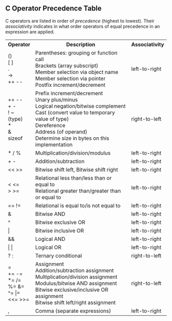 <body>
  
<h2>C Operator Precedence Table</h2>
<p>C operators are listed in order of <i>precedence</i> (highest to lowest). Their <i>associativity</i>
indicates in what order operators of equal precedence in an expression are applied.</p>

<table style="width:100%">
  <tr>
    <th>Operator</th>
    <th>Description</th>
    <th>Associativity</th>
  </tr>
  <tr>
    <td>
	()<br>
	[ ]<br>
	.<br>
	-><br>
	++ --<br>
    </td>
    <td>Parentheses: grouping or function call<br>
Brackets (array subscript)<br>
Member selection via object name<br>
Member selection via pointer<br>
Postfix increment/decrement</td>
    <td>left-to-right</td>
  </tr>
  <tr>
    <td>
      ++ --<br>
      + -<br>
      ! ~<br>
      (type)<br>
      *<br>
      &<br>
      sizeof<br>
    </td>
    <td>Prefix increment/decrement<br>
        Unary plus/minus<br>
        Logical negation/bitwise complement<br>
        Cast (convert value to temporary value of type)<br>
        Dereference<br>
        Address (of operand)<br>
        Determine size in bytes on this implementation<br>
    </td>
    <td>right-to-left</td>
  </tr>
  <tr>
    <td>* / %</td>
    <td>Multiplication/division/modulus</td>
    <td>left-to-right</td>
  </tr>
    <tr>
    <td>+ -</td>
    <td>Addition/subtraction</td>
    <td>left-to-right</td>
  </tr>
    <tr>
    <td><< >></td>
    <td>Bitwise shift left, Bitwise shift right </td>
    <td>left-to-right</td>
  </tr>
    <tr>
    <td>
    < <=<br>
    > >=<br>
    </td>
    <td>Relational less than/less than or equal to<br>
      	Relational greater than/greater than or equal to<br>
    </td>
    <td>left-to-right</td>
  </tr>
    <tr>
    <td>== !=</td>
    <td>Relational is equal to/is not equal to</td>
    <td>left-to-right</td>
  </tr>
    <tr>
    <td>&</td>
    <td>Bitwise AND</td>
    <td>left-to-right</td>
  </tr>
    <tr>
    <td>^</td>
    <td>Bitwise exclusive OR</td>
    <td>left-to-right</td>
  </tr>
    <tr>
    <td>|</td>
    <td>Bitwise inclusive OR</td>
    <td>left-to-right</td>
  </tr>
    <tr>
    <td>&&</td>
    <td>Logical AND</td>
    <td>left-to-right</td>
  </tr>
    <tr>
    <td>| |</td>
    <td>Logical OR</td>
    <td>left-to-right</td>
  </tr>
    <tr>
    <td>? :</td>
    <td>Ternary conditional</td>
    <td>right-to-left</td>
  </tr>
    <tr>
    <td>
      =<br>
      += -=<br>
      *= /=<br>
      %= &=<br>
      ^= |=<br>
      <<= >>=<br>
    </td>
    <td>Assignment<br>
      Addition/subtraction assignment<br>
      Multiplication/division assignment<br>
      Modulus/bitwise AND assignment<br>
      Bitwise exclusive/inclusive OR assignment<br>
      Bitwise shift left/right assignment<br>
    </td>
    <td>right-to-left</td>
  </tr>
  <tr>
     <td>,</td>
     <td>Comma (separate expressions)</td>
     <td>left-to-right</td>
  </tr>
</table>

</body>
